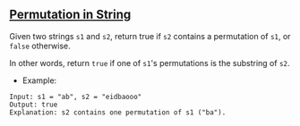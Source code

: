 ## [Permutation in String](https://leetcode.com/problems/permutation-in-string/)

Given two strings `s1` and `s2`, return true if `s2` contains a permutation of `s1`, or `false` otherwise.

In other words, return `true` if one of `s1`'s permutations is the substring of `s2`.
- Example:
```
Input: s1 = "ab", s2 = "eidbaooo"
Output: true
Explanation: s2 contains one permutation of s1 ("ba").
```
